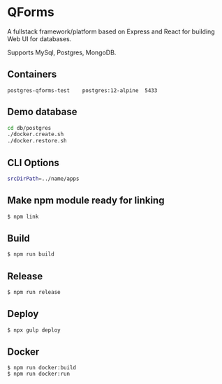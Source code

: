# QForms

A fullstack framework/platform based on Express and React for building Web UI for databases.

Supports MySql, Postgres, MongoDB.

## Containers

```
postgres-qforms-test    postgres:12-alpine  5433
```

## Demo database

```bash
cd db/postgres
./docker.create.sh
./docker.restore.sh
```

## CLI Options

```bash
srcDirPath=../name/apps
```

## Make npm module ready for linking

```bash
$ npm link
```

## Build

```bash
$ npm run build
```

## Release

```bash
$ npm run release
```

## Deploy

```bash
$ npx gulp deploy
```

## Docker

```
$ npm run docker:build
$ npm run docker:run
```
